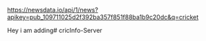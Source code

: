 https://newsdata.io/api/1/news?apikey=pub_109711025d2f392ba357f851f88ba1b9c20dc&q=cricket

Hey i am adding# cricInfo-Server
